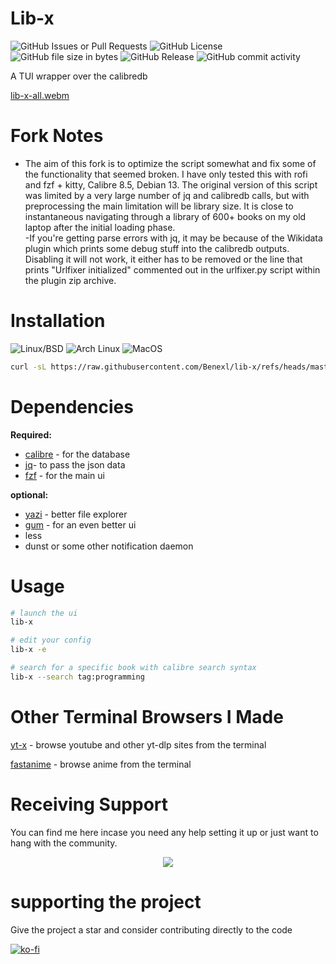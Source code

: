 # Lib-x
![GitHub Issues or Pull Requests](https://img.shields.io/github/issues/Benex254/FastAnime)
![GitHub License](https://img.shields.io/github/license/Benex254/lib-x)
![GitHub file size in bytes](https://img.shields.io/github/size/Benex254/lib-x/lib-x)
![GitHub Release](https://img.shields.io/github/v/release/Benex254/lib-x)
![GitHub commit activity](https://img.shields.io/github/commit-activity/m/Benex254/lib-x)

A TUI wrapper over the calibredb

[lib-x-all.webm](https://github.com/user-attachments/assets/58690f9f-b239-4c84-9175-f17b8c6d2293)
# Fork Notes
- The aim of this fork is to optimize the script somewhat and fix some of the functionality that seemed broken. I have only tested this with rofi and fzf + kitty, Calibre 8.5, Debian 13. The original version of this script was limited by a very large number of jq and calibredb calls, but with preprocessing the main limitation will be library size. It is close to instantaneous navigating through a library of 600+ books on my old laptop after the initial loading phase.  
-If you're getting parse errors with jq, it may be because of the Wikidata plugin which prints some debug stuff into the calibredb outputs. Disabling it will not work, it either has to be removed or the line that prints "Urlfixer initialized" commented out in the urlfixer.py script within the plugin zip archive.

# Installation
![Linux/BSD](https://img.shields.io/badge/-Linux/BSD-red.svg?style=for-the-badge&logo=linux)
![Arch Linux](https://img.shields.io/badge/-Arch_Linux-black.svg?style=for-the-badge&logo=archlinux)
![MacOS](https://img.shields.io/badge/-MacOS-lightblue.svg?style=for-the-badge&logo=apple)

```bash
curl -sL https://raw.githubusercontent.com/Benexl/lib-x/refs/heads/master/lib-x -o ~/.local/bin/lib-x && chmod +x ~/.local/bin/lib-x
```

# Dependencies

**Required:**

- [calibre](https://calibre-ebook.com/) - for the database
- [jq](https://jqlang.github.io/jq/)- to pass the json data
- [fzf](https://github.com/junegunn/fzf) - for the main ui
  
**optional:**
- [yazi](https://github.com/charmbracelet/gum) - better file explorer
- [gum](https://github.com/charmbracelet/gum) - for an even better ui
- less
- dunst or some other notification daemon

# Usage

```bash
# launch the ui
lib-x 

# edit your config
lib-x -e

# search for a specific book with calibre search syntax
lib-x --search tag:programming
```

# Other Terminal Browsers I Made
[yt-x](https://github.com/Benexl/yt-x) - browse youtube and other yt-dlp sites from the terminal

[fastanime](https://github.com/Benexl/FastAnime) - browse anime from the terminal


# Receiving Support
You can find me here incase you need any help setting it up or just want to hang with the community.
<p align="center">
<a href="https://discord.gg/HBEmAwvbHV">
<img src="https://invidget.switchblade.xyz/C4rhMA4mmK">
</a>
</p>

# supporting the project
Give the project a star and consider contributing directly to the code

[![ko-fi](https://ko-fi.com/img/githubbutton_sm.svg)](https://ko-fi.com/Y8Y8ZAA7N)
